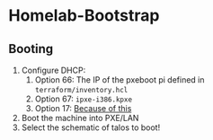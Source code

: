 # Homelab-Bootstrap

## Booting

1. Configure DHCP:
    1. Option 66: The IP of the pxeboot pi defined in `terraform/inventory.hcl`
    2. Option 67: `ipxe-i386.kpxe`
    3. Option 17: [Because of this](https://github.com/pojntfx/ipxe-binaries/blob/d62059cfb48584dc731d75902cbc927855ed3b4d/config/init.ipxe#L4)
1. Boot the machine into PXE/LAN
1. Select the schematic of talos to boot!

